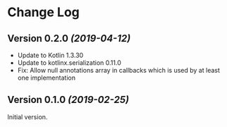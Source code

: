 Change Log
==========

Version 0.2.0 *(2019-04-12)*
----------------------------

 * Update to Kotlin 1.3.30
 * Update to kotlinx.serialization 0.11.0
 * Fix: Allow null annotations array in callbacks which is used by at least one implementation


Version 0.1.0 *(2019-02-25)*
----------------------------

Initial version.
